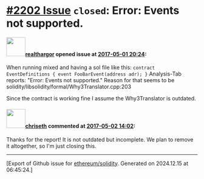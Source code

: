 # [\#2202 Issue](https://github.com/ethereum/solidity/issues/2202) `closed`: Error: Events not supported.

#### <img src="https://avatars.githubusercontent.com/u/2440284?u=dfcba991102959b1b5dac9a01a41f45d19277774&v=4" width="50">[realthargor](https://github.com/realthargor) opened issue at [2017-05-01 20:24](https://github.com/ethereum/solidity/issues/2202):

When running mixed and having a sol file like this:
`contract EventDefinitions {
    event FooBarEvent(address adr);
}`
Analysis-Tab reports: "Error: Events not supported."
Reason for that seems to be solidity/libsolidity/formal/Why3Translator.cpp:203

Since the contract is working fine I assume the Why3Translator is outdated.

#### <img src="https://avatars.githubusercontent.com/u/9073706?v=4" width="50">[chriseth](https://github.com/chriseth) commented at [2017-05-02 14:02](https://github.com/ethereum/solidity/issues/2202#issuecomment-298644741):

Thanks for the report! It is not outdated but incomplete. We plan to remove it altogether, so I'm just closing this.


-------------------------------------------------------------------------------



[Export of Github issue for [ethereum/solidity](https://github.com/ethereum/solidity). Generated on 2024.12.15 at 06:45:24.]
